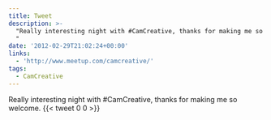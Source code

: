 ```yaml
---
title: Tweet
description: >-
  "Really interesting night with #CamCreative, thanks for making me so welcome.
  "
date: '2012-02-29T21:02:24+00:00'
links:
  - 'http://www.meetup.com/camcreative/'
tags:
  - CamCreative
---
```

Really interesting night with #CamCreative, thanks for making me so welcome. 
      {{< tweet 0 0 >}}
    
